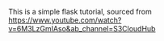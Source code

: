 This is a simple flask tutorial, sourced from https://www.youtube.com/watch?v=6M3LzGmIAso&ab_channel=S3CloudHub
